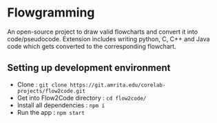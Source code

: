 # Flowgramming

An open-source project to draw valid flowcharts and convert it into code/pseudocode. Extension includes writing python, C, C++ and Java code which gets converted to the corresponding flowchart.     

## Setting up development environment

- Clone : `git clone https://git.amrita.edu/corelab-projects/flow2code.git`
- Get into Flow2Code directory : `cd flow2code/`
- Install all dependencies : `npm i`
- Run the app : `npm start`
